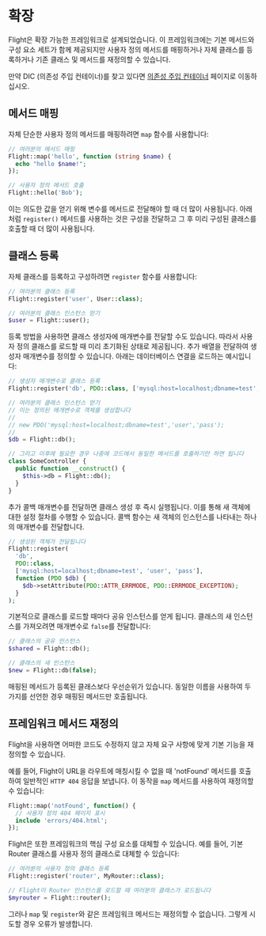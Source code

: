 # 확장

Flight은 확장 가능한 프레임워크로 설계되었습니다. 이 프레임워크에는 기본 메서드와 구성 요소 세트가 함께 제공되지만 사용자 정의 메서드를 매핑하거나 자체 클래스를 등록하거나 기존 클래스 및 메서드를 재정의할 수 있습니다.

만약 DIC (의존성 주입 컨테이너)를 찾고 있다면 [의존성 주입 컨테이너](dependency-injection-container) 페이지로 이동하십시오.

## 메서드 매핑

자체 단순한 사용자 정의 메서드를 매핑하려면 `map` 함수를 사용합니다:

```php
// 여러분의 메서드 매핑
Flight::map('hello', function (string $name) {
  echo "hello $name!";
});

// 사용자 정의 메서드 호출
Flight::hello('Bob');
```

이는 의도한 값을 얻기 위해 변수를 메서드로 전달해야 할 때 더 많이 사용됩니다.
아래처럼 `register()` 메서드를 사용하는 것은 구성을 전달하고 그 후 미리 구성된 클래스를 호출할 때 더 많이 사용됩니다.

## 클래스 등록

자체 클래스를 등록하고 구성하려면 `register` 함수를 사용합니다:

```php
// 여러분의 클래스 등록
Flight::register('user', User::class);

// 여러분의 클래스 인스턴스 얻기
$user = Flight::user();
```

등록 방법을 사용하면 클래스 생성자에 매개변수를 전달할 수도 있습니다. 따라서 사용자 정의 클래스를 로드할 때 미리 초기화된 상태로 제공됩니다.
추가 배열을 전달하여 생성자 매개변수를 정의할 수 있습니다.
아래는 데이터베이스 연결을 로드하는 예시입니다:

```php
// 생성자 매개변수로 클래스 등록
Flight::register('db', PDO::class, ['mysql:host=localhost;dbname=test', 'user', 'pass']);

// 여러분의 클래스 인스턴스 얻기
// 이는 정의된 매개변수로 객체를 생성합니다
//
// new PDO('mysql:host=localhost;dbname=test','user','pass');
//
$db = Flight::db();

// 그리고 이후에 필요한 경우 나중에 코드에서 동일한 메서드를 호출하기만 하면 됩니다
class SomeController {
  public function __construct() {
	$this->db = Flight::db();
  }
}
```

추가 콜백 매개변수를 전달하면 클래스 생성 후 즉시 실행됩니다.
이를 통해 새 객체에 대한 설정 절차를 수행할 수 있습니다. 콜백 함수는 새 객체의 인스턴스를 나타내는 하나의 매개변수를 전달합니다.

```php
// 생성된 객체가 전달됩니다
Flight::register(
  'db',
  PDO::class,
  ['mysql:host=localhost;dbname=test', 'user', 'pass'],
  function (PDO $db) {
    $db->setAttribute(PDO::ATTR_ERRMODE, PDO::ERRMODE_EXCEPTION);
  }
);
```

기본적으로 클래스를 로드할 때마다 공유 인스턴스를 얻게 됩니다.
클래스의 새 인스턴스를 가져오려면 매개변수로 `false`를 전달합니다:

```php
// 클래스의 공유 인스턴스
$shared = Flight::db();

// 클래스의 새 인스턴스
$new = Flight::db(false);
```

매핑된 메서드가 등록된 클래스보다 우선순위가 있습니다. 동일한 이름을 사용하여 두 가지를 선언한 경우 매핑된 메서드만 호출됩니다.

## 프레임워크 메서드 재정의

Flight을 사용하면 어떠한 코드도 수정하지 않고 자체 요구 사항에 맞게 기본 기능을 재정의할 수 있습니다.

예를 들어, Flight이 URL을 라우트에 매칭시킬 수 없을 때 'notFound' 메서드를 호출하여 일반적인 `HTTP 404` 응답을 보냅니다. 이 동작을 `map` 메서드를 사용하여 재정의할 수 있습니다:

```php
Flight::map('notFound', function() {
  // 사용자 정의 404 페이지 표시
  include 'errors/404.html';
});
```

Flight은 또한 프레임워크의 핵심 구성 요소를 대체할 수 있습니다.
예를 들어, 기본 Router 클래스를 사용자 정의 클래스로 대체할 수 있습니다:

```php
// 여러분의 사용자 정의 클래스 등록
Flight::register('router', MyRouter::class);

// Flight이 Router 인스턴스를 로드할 때 여러분의 클래스가 로드됩니다
$myrouter = Flight::router();
```

그러나 `map` 및 `register`와 같은 프레임워크 메서드는 재정의할 수 없습니다. 그렇게 시도할 경우 오류가 발생합니다.